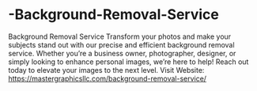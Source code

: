 # -Background-Removal-Service
 Background Removal Service Transform your photos and make your subjects stand out with our precise and efficient background removal service. Whether you’re a business owner, photographer, designer, or simply looking to enhance personal images, we’re here to help! Reach out today to elevate your images to the next level.
Visit Website: https://mastergraphicsllc.com/background-removal-service/

